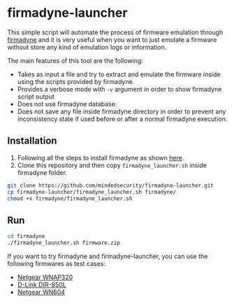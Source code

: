 # firmadyne-launcher
This simple script will automate the process of firmware emulation through [firmadyne](https://github.com/firmadyne/firmadyne) and it is very useful when you want to just emulate a firmware without store any kind of emulation logs or information.

The main features of this tool are the following:
- Takes as input a file and try to extract and emulate the firmware inside using the scripts provided by firmadyne.
- Provides a verbose mode with `-v` argument in order to show firmadyne script output 
- Does not use firmadyne database.
- Does not save any file inside firmadyne directory in order to prevent any inconsistency state if used before or after a normal firmadyne execution.

## Installation
1. Following all the steps to install firmadyne as shown [here](https://github.com/firmadyne/firmadyne#setup).
2. Clone this repository and then copy `firmadyne_launcher.sh` inside firmadyne folder.
```bash
git clone https://github.com/mindedsecurity/firmadyne-launcher.git
cp firmadyne-launcher/firmadyne_launcher.sh firmadyne/
chmod +x firmadyne/firmadyne_launcher.sh
```

## Run 
```bash
cd firmadyne
./firmadyne_launcher.sh firmware.zip
```

If you want to try firmadyne and firmadyne-launcher, you can use the following firmwares as test cases:
- [Netgear WNAP320](http://www.downloads.netgear.com/files/GDC/WNAP320/WNAP320%20Firmware%20Version%202.0.3.zip)
- [D-Link DIR-850L](ftp://ftp.dlink.eu/Products/dir/dir-850l/driver_software/DIR-850L_fw_revA1_1-14B07beta_all_en_20170724.zip)
- [Netgear WN604](http://www.downloads.netgear.com/files/GDC/WN604/WN604%20Firmware%20Version%202.0.1.zip)

